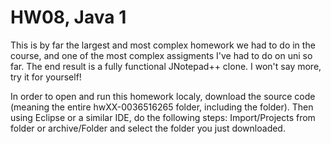 # HW08, Java 1
This is by far the largest and most complex homework we had to do in the course, and one of the most complex assigments I've had to do on uni so far. The end result is a fully functional JNotepad++ clone. I won't say more, try it for yourself!

In order to open and run this homework localy, download the source code (meaning the entire hwXX-0036516265 folder, including the folder). Then using Eclipse or a similar IDE, do the following steps:
Import/Projects from folder or archive/Folder and select the folder you just downloaded.
